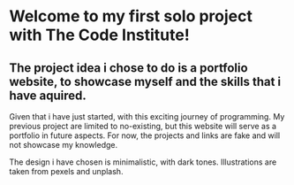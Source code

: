 # Welcome to my first solo project with The Code Institute!

## The project idea i chose to do is a portfolio website, to showcase myself and the skills that i have aquired.

<p>
Given that i have just started, with this exciting journey of programming. My previous project are limited to no-existing, but this website will serve as a portfolio in future aspects. 
For now, the projects and links are fake and will not showcase my knowledge.
</p>

<p>
The design i have chosen is minimalistic, with dark tones. Illustrations are taken from pexels and unplash.

</p>
